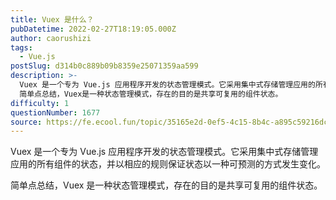 ```yaml
---
title: Vuex 是什么？
pubDatetime: 2022-02-27T18:19:05.000Z
author: caorushizi
tags:
  - Vue.js
postSlug: d314b0c889b09b8359e25071359aa599
description: >-
  Vuex 是一个专为 Vue.js 应用程序开发的状态管理模式。它采用集中式存储管理应用的所有组件的状态，并以相应的规则保证状态以一种可预测的方式发生变化。
  简单点总结，Vuex是一种状态管理模式，存在的目的是共享可复用的组件状态。
difficulty: 1
questionNumber: 1677
source: https://fe.ecool.fun/topic/35165e2d-0ef5-4c15-8b4c-a895c59216dc
---
```


Vuex 是一个专为 Vue.js 应用程序开发的状态管理模式。它采用集中式存储管理应用的所有组件的状态，并以相应的规则保证状态以一种可预测的方式发生变化。

简单点总结，Vuex 是一种状态管理模式，存在的目的是共享可复用的组件状态。
